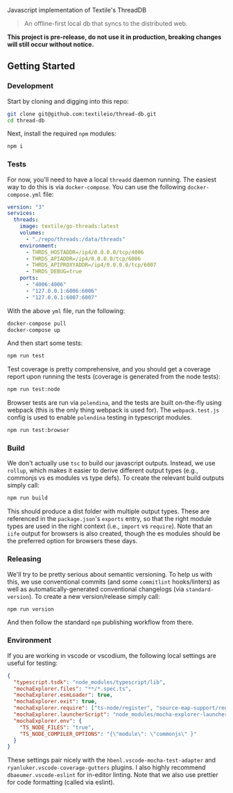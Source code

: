 Javascript implementation of Textile's ThreadDB

> An offline-first local db that syncs to the distributed web.

**This project is pre-release, do not use it in production, breaking changes will still occur without notice.**
 
## Getting Started

### Development

Start by cloning and digging into this repo:

```bash
git clone git@github.com:textileio/thread-db.git
cd thread-db
```

Next, install the required `npm` modules:

```bash
npm i
```

### Tests

For now, you'll need to have a local `threadd` daemon running. The easiest way to do this is via
`docker-compose`. You can use the following `docker-compose.yml` file:

```yml
version: "3"
services:
  threads:
    image: textile/go-threads:latest
    volumes:
      - "./repo/threads:/data/threads"
    environment:
      - THRDS_HOSTADDR=/ip4/0.0.0.0/tcp/4006
      - THRDS_APIADDR=/ip4/0.0.0.0/tcp/6006
      - THRDS_APIPROXYADDR=/ip4/0.0.0.0/tcp/6007
      - THRDS_DEBUG=true
    ports:
      - "4006:4006"
      - "127.0.0.1:6006:6006"
      - "127.0.0.1:6007:6007"
```

With the above `yml` file, run the following:

```bash
docker-compose pull
docker-compose up
```

And then start some tests:

```bash
npm run test
```

Test coverage is pretty comprehensive, and you should get a coverage report upon running the tests
(coverage is generated from the node tests):

```bash
npm run test:node
```

Browser tests are run via `polendina`, and the tests are built on-the-fly using webpack (this is
the only thing webpack is used for). The `webpack.test.js` config is used to enable `polendina`
testing in typescript modules.

```bash
npm run test:browser
```

### Build

We don't actually use `tsc` to build our javascript outputs. Instead, we use `rollup`, which
makes it easier to derive different output types (e.g., commonjs vs es modules vs type defs). To
create the relevant build outputs simply call:

```bash
npm run build
```

This should produce a dist folder with multiple output types. These are referenced in the
`package.json`'s `exports` entry, so that the right module types are used in the right context
(i.e., `import` vs `require`). Note that an `iife` output for browsers is also created, though
the es modules should be the preferred option for browsers these days.

### Releasing

We'll try to be pretty serious about semantic versioning. To help us with this, we use conventional
commits (and some `commitlint` hooks/linters) as well as automatically-generated conventional
changelogs (via `standard-version`). To create a new version/release simply call:

```bash
npm run version
```

And then follow the standard `npm` publishing workflow from there.

### Environment

If you are working in vscode or vscodium, the following local settings are useful for testing:

```json
{
  "typescript.tsdk": "node_modules/typescript/lib",
  "mochaExplorer.files": "**/*.spec.ts",
  "mochaExplorer.esmLoader": true,
  "mochaExplorer.exit": true,
  "mochaExplorer.require": ["ts-node/register", "source-map-support/register"],
  "mochaExplorer.launcherScript": "node_modules/mocha-explorer-launcher-scripts/nyc",
  "mochaExplorer.env": {
    "TS_NODE_FILES": "true",
    "TS_NODE_COMPILER_OPTIONS": "{\"module\": \"commonjs\" }"
  }
}
```

These settings pair nicely with the `hbenl.vscode-mocha-test-adapter` and
`ryanluker.vscode-coverage-gutters` plugins. I also highly recommend `dbaeumer.vscode-eslint` for
in-editor linting. Note that we also use prettier for code formatting (called via eslint).
